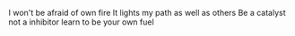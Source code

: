 I won't be afraid of own fire
It lights my path as well as others
Be a catalyst not a inhibitor
learn to be your own fuel

